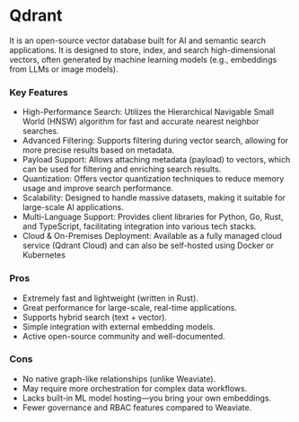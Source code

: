 # Qdrant 

It is an open-source vector database built for AI and semantic search applications. It is designed to store, index, and search high-dimensional vectors, often generated by machine learning models (e.g., embeddings from LLMs or image models).

### Key Features

- High-Performance Search: Utilizes the Hierarchical Navigable Small World (HNSW) algorithm for fast and accurate nearest neighbor searches.[](https://blog.futuresmart.ai/comprehensive-guide-to-qdrant-vector-db-installation-and-setup?utm_source=chatgpt.com)
- Advanced Filtering: Supports filtering during vector search, allowing for more precise results based on metadata.
- Payload Support: Allows attaching metadata (payload) to vectors, which can be used for filtering and enriching search results.
- Quantization: Offers vector quantization techniques to reduce memory usage and improve search performance.
- Scalability: Designed to handle massive datasets, making it suitable for large-scale AI applications.
- Multi-Language Support: Provides client libraries for Python, Go, Rust, and TypeScript, facilitating integration into various tech stacks.
- Cloud & On-Premises Deployment: Available as a fully managed cloud service (Qdrant Cloud) and can also be self-hosted using Docker or Kubernetes

### Pros 

- Extremely fast and lightweight (written in Rust).
- Great performance for large-scale, real-time applications.
- Supports hybrid search (text + vector).
- Simple integration with external embedding models.
- Active open-source community and well-documented.

### Cons 

- No native graph-like relationships (unlike Weaviate).
- May require more orchestration for complex data workflows.
- Lacks built-in ML model hosting—you bring your own embeddings.
- Fewer governance and RBAC features compared to Weaviate.
